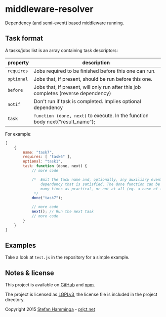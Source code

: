 # middleware-resolver
Dependency (and semi-event) based middleware running.

## Task format
A tasks/jobs list is an array containing task descriptors:

property | description
---|---
`requires` | Jobs required to be finished before this one can run.
`optional` | Jobs that, if present, should be run before this one.
`before` | Jobs that, if present, will only run after this job completes (reverse dependency)
`notif` | Don't run if task is completed. Implies optional dependency
`task` | `function (done, next)` to execute. In the function body next("result_name");

For example:
```javascript
[
    {
        name: "task7",
        requires: [ "task6" ],
        optional: "task1",
        task: function (done, next) {
            // more code

            /*  Emit the task name and, optionally, any auxiliary event /
                dependency that is satisfied. The done function can be used as
                many times as practical, or not at all (eg. a case of failure).
             */
            done("task7");

            // more code
            next(); // Run the next task
            // more code
        }
    }
]

```

## Examples

Take a look at `test.js` in the repository for a simple example.

## Notes & license
This project is available on [GitHub](https://github.com/StefanHamminga/node-middleware-resolver) and [npm](https://www.npmjs.com/package/middleware-resolver).

The project is licensed as [LGPLv3](http://www.gnu.org/licenses/lgpl-3.0.html), the license file is included in the project directory.

Copyright 2015 [Stefan Hamminga](mailto:stefan@prjct.net) - [prjct.net](https://prjct.net)

